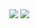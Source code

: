 <img src="https://capsule-render.vercel.app/api?type=rect&color=auto&height=200&section=header&text=About%20Jay 📋 &fontSize=50" />
<img src="https://capsule-render.vercel.app/api?type=waving&color=auto&height=200&section=header&text=내용입력&fontSize=90" />
